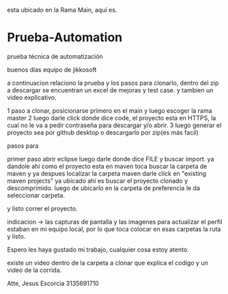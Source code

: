 esta ubicado en la Rama Main, aquí es.


# Prueba-Automation
prueba técnica de automatización

buenos días equipo de jikkosoft

a continuacion relaciono la prueba y los pasos para clonarlo, dentro del zip a descargar se encuentran un excel de mejoras y test case. y tambien un video explicativo.

1 paso a clonar, posicionarse primero en el main y luego escoger la rama master
2 luego darle click donde dice code, el proyecto esta en HTTPS, la cual no le va a pedir contraseña para descargar y/o abrir.
3 luego generar el proyecto sea por github desktop o descargarlo por zip(es más facil)

pasos para 

primer paso abrir eclipse
luego darle donde dice FILE y buscar import.
ya dandole ahí como el proyecto esta en maven toca buscar la carpeta de maven
y ya despues localizar la carpeta maven darle click en "existing maven projects"
ya ubicado ahí es buscar el proyecto clonado y descomprimido.
luego de ubicarlo en la carpeta de preferencia le da seleccionar carpeta.

y listo correr el proyecto.

indicacion -> las capturas de pantalla y las imagenes para actualizar el perfil estaban en mi equipo local, por lo que toca colocar en esas carpetas la ruta y listo.

Espero les haya gustado mi trabajo, cualquier cosa estoy atento.

existe un video dentro de la carpeta a clonar que explica el codigo y un video de la corrida.

Atte,
Jesus Escorcia
3135691710

